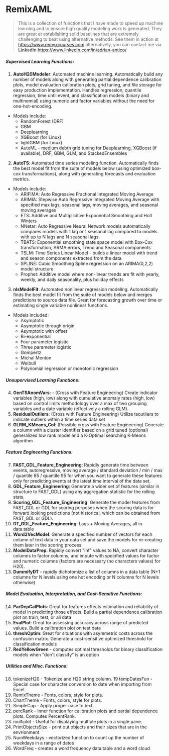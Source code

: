 # RemixAML
> This is a collection of functions that I have made to speed up machine learning and to ensure high quality modeling work is generated. They are great at establishing solid baselines that are extremely challenging to beat using alternative methods. See them in action at https://www.remyxcourses.com alternatively, you can contact me via **LinkedIn** https://www.linkedin.com/in/adrian-antico/
##### Supervised Learning Functions: 
1. **AutoH20Modeler**: Automated machine learning. Automatically build any number of models along with generating partial dependence calibration plots, model evaluation calibration plots, grid tuning, and file storage for easy production implementation. Handles regression, quantile regression, time until event, and classification models (binary and multinomial) using numeric and factor variables without the need for one-hot-encoding.
* Models include:
  * RandomForest (DRF)
  * GBM
  * Deeplearning
  * XGBoost (for Linux)
  * lightGBM (for Linux)
  * AutoML - medium debth grid tuning for Deeplearning, XGBoost (if available), DRF, GBM, GLM, and StackedEnsembles
2. **AutoTS**: Automated time series modeling function. Automatically finds the best model fit from the suite of models below (using optimized box-cox transformations), along with generating forecasts and evaluation metrics.
* Models include:
  * ARIFIMA: Auto Regressive Fractional Integrated Moving Average
  * ARIMIA: Stepwise Auto Regressive Integrated Moving Average with specified max lags, seasonal lags, moving averages, and seasonal moving averages
  * ETS: Additive and Multiplicitive Exponential Smoothing and Holt Winters
  * NNetar: Auto Regressive Neural Network models automatically compares models with 1 lag or 1 seasonal lag compared to models with up to N lags and N seasonal lags
  * TBATS: Exponential smoothing state space model with Box-Cox transformation, ARMA errors, Trend and Seasonal components
  * TSLM: Time Series Linear Model - builds a linear model with trend and season components extracted from the data
  * SPLINE: Cubic Smoothing Spline regression on an ARIMA(0,2,2) model structure
  * Prophet: Additive model where non-linear trends are fit with yearly, weekly, and daily seasonality, plus holiday effects
3. **nlsModelFit**: Automated nonlinear regression modeling. Automatically finds the best model fit from the suite of models below and merges predictions to source data file. Great for forecasting growth over time or estimating single variable nonlinear functions.
* Models included:
  * Asymptotic
  * Asymptotic through origin
  * Asymptotic with offset
  * Bi-exponential
  * Four parameter logistic
  * Three parameter logistic
  * Gompertz
  * Michal Menton
  * Weibull
  * Polynomial regression or monotonic regression

##### Unsupervised Learning Functions: 
4. **GenTSAnomVars**: - (Cross with Feature Engineering) Create indicator variables (high, low) along with cumulative anomaly rates (high, low) based on control limits methodology over a max of two grouping variables and a date variable (effectively a rolling GLM).
5. **ResidualOutliers**: (Cross with Feature Engineering) Utilize tsoutliers to indicate outliers within a time series data set
6. **GLRM_KMeans_Col**: (Possible cross with Feature Engineering) Generate a column with a cluster identifier based on a grid tuned (optional) generalized low rank model and a K-Optimal searching K-Means algorithm

##### Feature Engineering Functions: 
7. **FAST_GDL_Feature_Engineering**: Rapidly generate time between events, autoregressive, moving average / standard deviation / min / max / quantile 85 / quantile 95 for when you want to generate these features only for predicting events at the latest time interval of the data set.
8. **GDL_Feature_Engineering**: Generate a wider set of features (similar in structure to FAST_GDL) using any aggregation statistic for the rolling stats.
9. **Scoring_GDL_Feature_Engineering**: Generate the model features from FAST_GDL or GDL for scoring purposes when the scoring data is for forward looking predictions (not historical, which can be obtained from FAST_GDL or GDL).
10. **DT_GDL_Feature_Engineering**: Lags + Moving Averages, all in data.table
11. **Word2VecModel**: Generate a specified number of vectors for each column of text data in your data set and save the models for re-creating them later in the scoring process.
12. **ModelDataPrep**: Rapidly convert "inf" values to NA, convert character columns to factor columns, and impute with specified values for factor and numeric columns (factors are necessary (no characters values) for H20).
13. **DummifyDT** - rapidly dichotomize a list of columns in a data table (N+1 columns for N levels using one hot encoding or N columns for N levels otherwise)

##### Model Evaluation, Interpretation, and Cost-Sensitive Functions: 
14. **ParDepCalPlots**: Great for features effects estimation and reliability of model in predicting those effects. Build a partial dependence calibration plot on train, test, or all data
15. **EvalPlot**: Great for assessing accuracy across range of predicted values. Build a calibration plot on test data
16. **threshOptim**: Great for situations with asymmetric costs across the confusion matrix. Generate a cost-sensitive optimized threshold for classification models
17. **RedYellowGreen** - computes optimal thresholds for binary classification models when "don't classify" is an option

##### Utilities and Misc. Functions:
18. tokenizeH20 - Tokenize and H20 string column.
19 tempDatesFun - Special case for character conversion to date when importing from Excel.
20. RemixTheme - Fonts, colors, style for plots.
21. ChartTheme - Fonts, colors, style for plots.
22. SimpleCap - Apply proper case to text.
23. percRank - Inner function for calibration plots and partial dependence plots. Computes PercentRank.
24. multiplot - Useful for displaying multiple plots in a single pane.
25. PrintObjectsSize - print out objects and their sizes that are in the envrionment
26. NumWeekdays - vectorized function to count up the number of weekdays in a range of dates
27. WordFreq - creates a word frequency data.table and a word cloud
